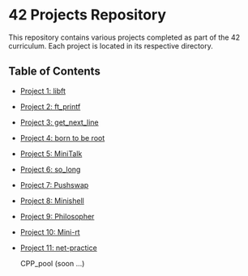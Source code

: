 # 42 Projects Repository

This repository contains various projects completed as part of the 42 curriculum. Each project is located in its respective directory.

## Table of Contents
- [Project 1: libft](./1337Libft)
- [Project 2: ft_printf](./ft_printf)
- [Project 3: get_next_line](./GNL)
- [Project 4: born to be root](./Born2BeRoot)
- [Project 5: MiniTalk ](./MiniTalk)
- [Project 6: so_long ](./so_long)
- [Project 7: Pushswap](./pushswap)
- [Project 8: Minishell](./MiniShell)
- [Project 9: Philosopher](./philosopher)
- [Project 10: Mini-rt](./Mini-rt)
- [Project 11: net-practice](./net-practice)

  CPP_pool (soon  ...) [](./CPP_PART_ONE)


